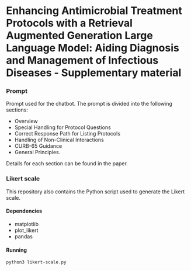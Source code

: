 # Enhancing Antimicrobial Treatment Protocols with a Retrieval Augmented Generation Large Language Model: Aiding Diagnosis and Management of Infectious Diseases - Supplementary material

### Prompt

Prompt used for the chatbot. The prompt is divided into the following sections:

- Overview
- Special Handling for Protocol Questions
- Correct Response Path for Listing Protocols
- Handling of Non-Clinical Interactions 
- CURB-65 Guidance
- General Principles. 

Details for each section can be found in the paper.

### Likert scale
This repository also contains the Python script used to generate the Likert scale.

#### Dependencies
* matplotlib
* plot_likert
* pandas

#### Running
``python3 likert-scale.py``
